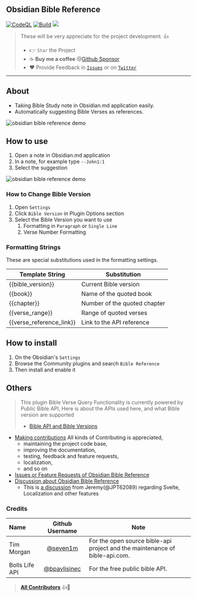 ## Obsidian Bible Reference

[![CodeQL](https://github.com/tim-hub/obsidian-bible-reference/actions/workflows/codeql-analysis.yml/badge.svg)](https://github.com/tim-hub/obsidian-bible-reference/actions/workflows/codeql-analysis.yml) [![Build](https://github.com/tim-hub/obsidian-bible-reference/actions/workflows/build.yml/badge.svg)](https://github.com/tim-hub/obsidian-bible-reference/actions/workflows/build.yml)
[![](https://img.shields.io/static/v1?label=Sponsor&message=%E2%9D%A4&logo=GitHub&color=%23fe8e86)](https://github.com/sponsors/tim-hub)

> These will be very appreciate for the project development. 👍
>
> - 👉 `Star` the Project
> - ☕️ **Buy me a coffee** @[Github Sponsor](https://github.com/sponsors/tim-hub)
> - ❤️ Provide Feedback in [`Issues`](https://github.com/tim-hub/obsidian-bible-reference/issues) or on [`Twitter`](https://twitter.com/TechTim42)

---

## About

- Taking Bible Study note in Obsidian.md application easily.
- Automatically suggesting Bible Verses as references.

![obsidian bible reference demo](https://raw.githubusercontent.com/tim-hub/obsidian-bible-reference/master/docs/obsidian-bible-reference-demo.gif)

## How to use

1. Open a note in Obsidian.md application
2. In a note, for example type `--John1:1`
3. Select the suggestion

![obsidian bible reference demo](https://raw.githubusercontent.com/tim-hub/obsidian-bible-reference/master/docs/obsidian-bible-reference-demo-setting.gif)

### How to Change Bible Version

1. Open `Settings`
2. Click `Bible Version` in Plugin Options section
3. Select the Bible Version you want to use
   1. Formatting in `Paragraph` or `Single Line`
   2. Verse Number Formatting

### Formatting Strings

These are special substitutions used in the formatting settings.

| Template String          | Substitution                 |
|--------------------------|------------------------------|
| {{bible_version}}        | Current Bible version        |
| {{book}}                 | Name of the quoted book      |
| {{chapter}}              | Number of the quoted chapter |
| {{verse_range}}          | Range of quoted verses       |
| {{verse_reference_link}} | Link to the API reference    |

## How to install

1. On the Obsidian's `Settings`
2. Browse the Community plugins and search `Bible Reference`
3. Then install and enable it

## Others

> This plugin Bible Verse Query Functionality is currently powered by Public Bible API,
> Here is about the APIs used here, and what Bible version are supported
>
> - [Bible API and Bible Versions](docs/bible-api-and-source.md)

- [Making contributions](CONTRIBUTING.md) All kinds of Contributing is appreciated,
  - maintaining the project code base,
  - improving the documentation,
  - testing, feedback and feature requests,
  - localization,
  - and so on
- [Issues or Feature Requests of Obsidian Bible Reference](https://github.com/tim-hub/obsidian-bible-reference/issues)
- [Discussion about Obsidian Bible Reference](https://github.com/tim-hub/obsidian-bible-reference/discussions)
  - This is [a discussion](https://github.com/tim-hub/obsidian-bible-reference/discussions/77) from Jeremy(@JPT62089) regarding Svelte, Localization and other features

### Credits

| Name           |               Github Username                | Note                                                                        |
| :------------- | :------------------------------------------: | --------------------------------------------------------------------------- |
| Tim Morgan     |    [@seven1m](https://github.com/seven1m)    | For the open source bible-api project and the maintenance of bible-api.com. |
| Bolls Life API | [@bpavlisinec](mailto:bpavlisinec@gmail.com) | For the free public bible API.                                              |

> [**All Contributors**](https://github.com/tim-hub/obsidian-bible-reference/graphs/contributors) 👍🙏
